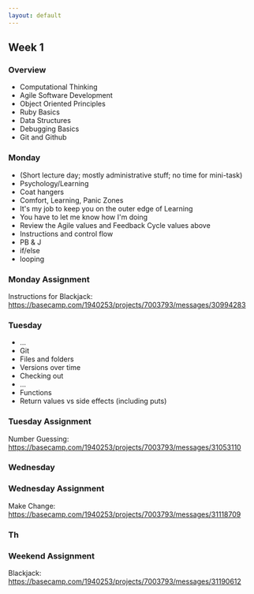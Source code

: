 ```yaml
---
layout: default
---
```


## Week 1

### Overview

* Computational Thinking
* Agile Software Development
* Object Oriented Principles
* Ruby Basics
* Data Structures
* Debugging Basics
* Git and Github

### Monday

* (Short lecture day; mostly administrative stuff; no time for mini-task)
* Psychology/Learning
* Coat hangers
* Comfort, Learning, Panic Zones
* It's my job to keep you on the outer edge of Learning
* You have to let me know how I'm doing
* Review the Agile values and Feedback Cycle values above
* Instructions and control flow
* PB & J
* if/else
* looping

### Monday Assignment

Instructions for Blackjack: https://basecamp.com/1940253/projects/7003793/messages/30994283

### Tuesday

* ...
* Git
* Files and folders
* Versions over time
* Checking out
* ...
* Functions
* Return values vs side effects (including puts)

### Tuesday Assignment

Number Guessing: https://basecamp.com/1940253/projects/7003793/messages/31053110

### Wednesday

### Wednesday Assignment

Make Change: https://basecamp.com/1940253/projects/7003793/messages/31118709

### Th

### Weekend Assignment

Blackjack: https://basecamp.com/1940253/projects/7003793/messages/31190612
